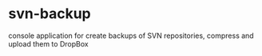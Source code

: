 svn-backup
==========

console application for create backups of SVN repositories, compress and upload them to DropBox
